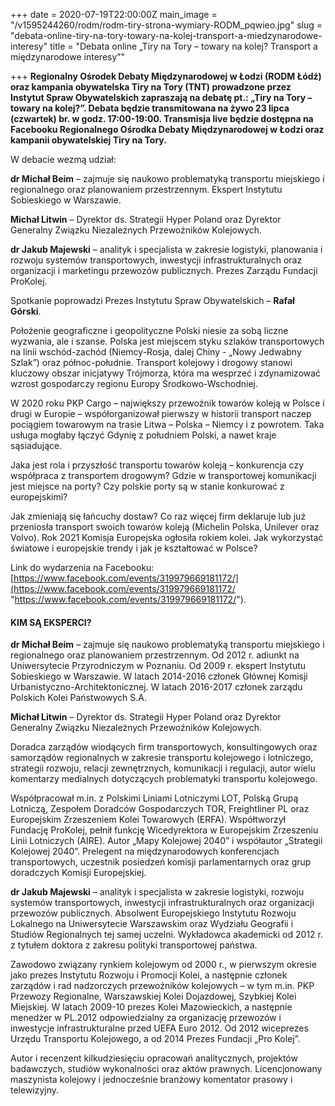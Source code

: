 +++
date = 2020-07-19T22:00:00Z
main_image = "/v1595244260/rodm/rodm-tiry-strona-wymiary-RODM_pqwieo.jpg"
slug = "debata-online-tiry-na-tory-towary-na-kolej-transport-a-miedzynarodowe-interesy"
title = "Debata online „Tiry na Tory – towary na kolej? Transport a międzynarodowe interesy”"

+++
**Regionalny Ośrodek Debaty Międzynarodowej w Łodzi (RODM Łódź) oraz kampania obywatelska Tiry na Tory (TNT) prowadzone przez Instytut Spraw Obywatelskich zapraszają na debatę pt.: „Tiry na Tory – towary na kolej?”. Debata będzie transmitowana na żywo 23 lipca (czwartek) br. w godz. 17:00-19:00. Transmisja live będzie dostępna na Facebooku Regionalnego Ośrodka Debaty Międzynarodowej w Łodzi oraz kampanii obywatelskiej Tiry na Tory.**

W debacie wezmą udział:

**dr Michał Beim** – zajmuje się naukowo problematyką transportu miejskiego i regionalnego oraz planowaniem przestrzennym. Ekspert Instytutu Sobieskiego w Warszawie. 

**Michał Litwin** – Dyrektor ds. Strategii Hyper Poland oraz Dyrektor Generalny Związku Niezależnych Przewoźników Kolejowych.

**dr Jakub Majewski** – analityk i specjalista w zakresie logistyki, planowania i rozwoju systemów transportowych, inwestycji infrastrukturalnych oraz organizacji i marketingu przewozów publicznych. Prezes Zarządu Fundacji ProKolej.

Spotkanie poprowadzi Prezes Instytutu Spraw Obywatelskich – **Rafał Górski**.

Położenie geograficzne i geopolityczne Polski niesie za sobą liczne wyzwania, ale i szanse. Polska jest miejscem styku szlaków transportowych na linii wschód-zachód (Niemcy-Rosja, dalej Chiny - „Nowy Jedwabny Szlak”) oraz północ-południe. Transport kolejowy i drogowy stanowi kluczowy obszar inicjatywy Trójmorza, która ma wesprzeć i zdynamizować wzrost gospodarczy regionu Europy Środkowo-Wschodniej.

W 2020 roku PKP Cargo – największy przewoźnik towarów koleją w Polsce i drugi w Europie – współorganizował pierwszy w historii transport naczep pociągiem towarowym na trasie Litwa – Polska – Niemcy i z powrotem. Taka usługa mogłaby łączyć Gdynię z południem Polski, a nawet kraje sąsiadujące.

Jaka jest rola i przyszłość transportu towarów koleją – konkurencja czy współpraca z transportem drogowym? Gdzie w transportowej komunikacji jest miejsce na porty? Czy polskie porty są w stanie konkurować z europejskimi?

Jak zmieniają się łańcuchy dostaw? Co raz więcej firm deklaruje lub już przeniosła transport swoich towarów koleją (Michelin Polska, Unilever oraz Volvo). Rok 2021 Komisja Europejska ogłosiła rokiem kolei. Jak wykorzystać światowe i europejskie trendy i jak je kształtować w Polsce?

Link do wydarzenia na Facebooku: [https://www.facebook.com/events/319979669181172/](https://www.facebook.com/events/319979669181172/ "https://www.facebook.com/events/319979669181172/").

#### KIM SĄ EKSPERCI?

**dr Michał Beim** – zajmuje się naukowo problematyką transportu miejskiego i regionalnego oraz planowaniem przestrzennym. Od 2012 r. adiunkt na Uniwersytecie Przyrodniczym w Poznaniu. Od 2009 r. ekspert Instytutu Sobieskiego w Warszawie. W latach 2014-2016 członek Głównej Komisji Urbanistyczno-Architektonicznej. W latach 2016-2017 członek zarządu Polskich Kolei Państwowych S.A.

**Michał Litwin** – Dyrektor ds. Strategii Hyper Poland oraz Dyrektor Generalny Związku Niezależnych Przewoźników Kolejowych.

Doradca zarządów wiodących firm transportowych, konsultingowych oraz samorządów regionalnych w zakresie transportu kolejowego i lotniczego, strategii rozwoju, relacji zewnętrznych, komunikacji i regulacji, autor wielu komentarzy medialnych dotyczących problematyki transportu kolejowego.

Współpracował m.in. z Polskimi Liniami Lotniczymi LOT, Polską Grupą Lotniczą, Zespołem Doradców Gospodarczych TOR, Freightliner PL oraz Europejskim Zrzeszeniem Kolei Towarowych (ERFA). Współtworzył Fundację ProKolej, pełnił funkcję Wicedyrektora w Europejskim Zrzeszeniu Linii Lotniczych (AIRE). Autor „Mapy Kolejowej 2040” i współautor „Strategii Kolejowej 2040”. Prelegent na międzynarodowych konferencjach transportowych, uczestnik posiedzeń komisji parlamentarnych oraz grup doradczych Komisji Europejskiej.

**dr Jakub Majewski** – analityk i specjalista w zakresie logistyki, rozwoju systemów transportowych, inwestycji infrastrukturalnych oraz organizacji przewozów publicznych. Absolwent Europejskiego Instytutu Rozwoju Lokalnego na Uniwersytecie Warszawskim oraz Wydziału Geografii i Studiów Regionalnych tej samej uczelni. Wykładowca akademicki od 2012 r. z tytułem doktora z zakresu polityki transportowej państwa.

Zawodowo związany rynkiem kolejowym od 2000 r., w pierwszym okresie jako prezes Instytutu Rozwoju i Promocji Kolei, a następnie członek zarządów i rad nadzorczych przewoźników kolejowych – w tym m.in. PKP Przewozy Regionalne, Warszawskiej Kolei Dojazdowej, Szybkiej Kolei Miejskiej. W latach 2009-10 prezes Kolei Mazowieckich, a następnie menedżer w PL.2012 odpowiedzialny za organizację przewozów i inwestycje infrastrukturalne przed UEFA Euro 2012. Od 2012 wiceprezes Urzędu Transportu Kolejowego, a od 2014 Prezes Fundacji „Pro Kolej”.

Autor i recenzent kilkudziesięciu opracowań analitycznych, projektów badawczych, studiów wykonalności oraz aktów prawnych. Licencjonowany maszynista kolejowy i jednocześnie branżowy komentator prasowy i telewizyjny.